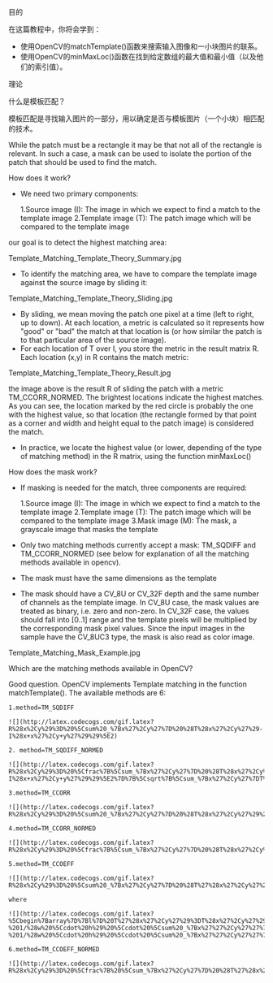 目的

在这篇教程中，你将会学到：

* 使用OpenCV的matchTemplate()函数来搜索输入图像和一小块图片的联系。
* 使用OpenCV的minMaxLoc()函数在找到给定数组的最大值和最小值（以及他们的索引值）。

理论

什么是模板匹配？

模板匹配是寻找输入图片的一部分，用以确定是否与模板图片（一个小块）相匹配的技术。

While the patch must be a rectangle it may be that not all of the rectangle is relevant. In such a case, a mask can be used to isolate the portion of the patch that should be used to find the match.

How does it work?

* We need two primary components:

    1.Source image (I): The image in which we expect to find a match to the template image
    2.Template image (T): The patch image which will be compared to the template image

our goal is to detect the highest matching area:

Template_Matching_Template_Theory_Summary.jpg

* To identify the matching area, we have to compare the template image against the source image by sliding it:

Template_Matching_Template_Theory_Sliding.jpg

* By sliding, we mean moving the patch one pixel at a time (left to right, up to down). At each location, a metric is calculated so it represents how "good" or "bad" the match at that location is (or how similar the patch is to that particular area of the source image).
* For each location of T over I, you store the metric in the result matrix R. Each location (x,y) in R contains the match metric:

Template_Matching_Template_Theory_Result.jpg

the image above is the result R of sliding the patch with a metric TM_CCORR_NORMED. The brightest locations indicate the highest matches. As you can see, the location marked by the red circle is probably the one with the highest value, so that location (the rectangle formed by that point as a corner and width and height equal to the patch image) is considered the match.

* In practice, we locate the highest value (or lower, depending of the type of matching method) in the R matrix, using the function minMaxLoc()

How does the mask work?

* If masking is needed for the match, three components are required:

    1.Source image (I): The image in which we expect to find a match to the template image
    2.Template image (T): The patch image which will be compared to the template image
    3.Mask image (M): The mask, a grayscale image that masks the template

* Only two matching methods currently accept a mask: TM_SQDIFF and TM_CCORR_NORMED (see below for explanation of all the matching methods available in opencv).
* The mask must have the same dimensions as the template
* The mask should have a CV_8U or CV_32F depth and the same number of channels as the template image. In CV_8U case, the mask values are treated as binary, i.e. zero and non-zero. In CV_32F case, the values should fall into [0..1] range and the template pixels will be multiplied by the corresponding mask pixel values. Since the input images in the sample have the CV_8UC3 type, the mask is also read as color image.

Template_Matching_Mask_Example.jpg

Which are the matching methods available in OpenCV?

Good question. OpenCV implements Template matching in the function matchTemplate(). The available methods are 6:

    1.method=TM_SQDIFF

    ![](http://latex.codecogs.com/gif.latex?R%28x%2Cy%29%3D%20%5Csum%20_%7Bx%27%2Cy%27%7D%20%28T%28x%27%2Cy%27%29-I%28x+x%27%2Cy+y%27%29%29%5E2)
    
    2. method=TM_SQDIFF_NORMED

    ![](http://latex.codecogs.com/gif.latex?R%28x%2Cy%29%3D%20%5Cfrac%7B%5Csum_%7Bx%27%2Cy%27%7D%20%28T%28x%27%2Cy%27%29-I%28x+x%27%2Cy+y%27%29%29%5E2%7D%7B%5Csqrt%7B%5Csum_%7Bx%27%2Cy%27%7DT%28x%27%2Cy%27%29%5E2%20%5Ccdot%20%5Csum_%7Bx%27%2Cy%27%7D%20I%28x+x%27%2Cy+y%27%29%5E2%7D%7D)

    3.method=TM_CCORR

    ![](http://latex.codecogs.com/gif.latex?R%28x%2Cy%29%3D%20%5Csum%20_%7Bx%27%2Cy%27%7D%20%28T%28x%27%2Cy%27%29%20%5Ccdot%20I%28x+x%27%2Cy+y%27%29%29)

    4.method=TM_CCORR_NORMED

    ![](http://latex.codecogs.com/gif.latex?R%28x%2Cy%29%3D%20%5Cfrac%7B%5Csum_%7Bx%27%2Cy%27%7D%20%28T%28x%27%2Cy%27%29%20%5Ccdot%20I%28x+x%27%2Cy+y%27%29%29%7D%7B%5Csqrt%7B%5Csum_%7Bx%27%2Cy%27%7DT%28x%27%2Cy%27%29%5E2%20%5Ccdot%20%5Csum_%7Bx%27%2Cy%27%7D%20I%28x+x%27%2Cy+y%27%29%5E2%7D%7D)

    5.method=TM_CCOEFF

    ![](http://latex.codecogs.com/gif.latex?R%28x%2Cy%29%3D%20%5Csum%20_%7Bx%27%2Cy%27%7D%20%28T%27%28x%27%2Cy%27%29%20%5Ccdot%20I%27%28x+x%27%2Cy+y%27%29%29)

    where

    ![](http://latex.codecogs.com/gif.latex?%5Cbegin%7Barray%7D%7Bl%7D%20T%27%28x%27%2Cy%27%29%3DT%28x%27%2Cy%27%29%20-%201/%28w%20%5Ccdot%20h%29%20%5Ccdot%20%5Csum%20_%7Bx%27%27%2Cy%27%27%7D%20T%28x%27%27%2Cy%27%27%29%20%5C%5C%20I%27%28x+x%27%2Cy+y%27%29%3DI%28x+x%27%2Cy+y%27%29%20-%201/%28w%20%5Ccdot%20h%29%20%5Ccdot%20%5Csum%20_%7Bx%27%27%2Cy%27%27%7D%20I%28x+x%27%27%2Cy+y%27%27%29%20%5Cend%7Barray%7D)

    6.method=TM_CCOEFF_NORMED

    ![](http://latex.codecogs.com/gif.latex?R%28x%2Cy%29%3D%20%5Cfrac%7B%20%5Csum_%7Bx%27%2Cy%27%7D%20%28T%27%28x%27%2Cy%27%29%20%5Ccdot%20I%27%28x+x%27%2Cy+y%27%29%29%20%7D%7B%20%5Csqrt%7B%5Csum_%7Bx%27%2Cy%27%7DT%27%28x%27%2Cy%27%29%5E2%20%5Ccdot%20%5Csum_%7Bx%27%2Cy%27%7D%20I%27%28x+x%27%2Cy+y%27%29%5E2%7D%20%7D)